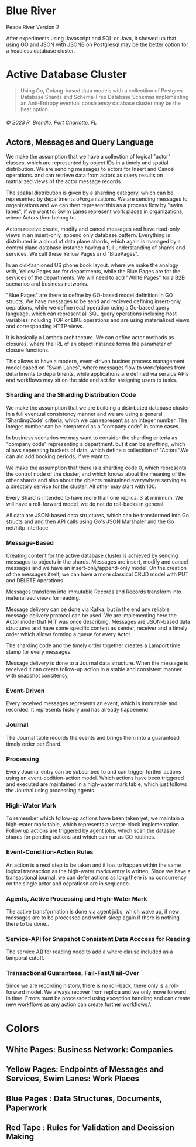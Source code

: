 # Blue River

Peace River Version 2

After experiments using Javascript and SQL or Java, it showed up that using GO and JSON with JSONB on Postgresql may be the better option for a headless database cluster. 

# Active Database Cluster

> Using Go, Golang-based data models with a collectiion of Postgres Database Shards and Schema-Free Database Schemas implementing an Anti-Entropy eventual consistency database cluster may be the best option.

###### &copy; 2023 R. Brendle, Port Charlotte, FL
  
## Actors, Messages and Query Language
We make the assumption that we have a collection of logical "actor" classes, which are represented by object IDs in a timely and spatial distribution. We are sending messages to actors for Insert and Cancel operations. and can retrieve data from actors as query results on matrialized views of the actor message records.

The spatial distribution is given by a sharding category, which can be represented by departments oForganizations. We are sending messages to organizations and we can then represent this as a process flow by "swim lanes", if we want to. Swim Lanes represent work places in organizations, where Actors then belong to.

Actors receive create, modify and cancel messages and have read-only views in an insert-only, append only database pattern. Everything is distributed in a cloud of data plane shards, which again is managed by a control plane database instance having a full understanding of shards and services. We call these Yellow Pages and "BluePages".

In an old-fashioned US phone book layout. where we make the analogy with,  Yellow Pages are for departments, while the Blue Pages are for the services of the departments. We will need to add "White Pages" for a B2B scenarios and business networks.

"Blue Pages" are there to define by GO-based model definition in GO structs. We have messages to be send and recieved defining insert-only oeprations, while we define read operation using a Go-based query language, which can represent all SQL query operations inclusing host variables including TOP or LIKE operations and are using materialized views and corresponding HTTP views.

It is basically a Lambda architecture. We can define actor methods as closures, where the IRL of an object instance forms the parameter of closure functions.

This allows to have a modern, event-driven busines process management model based on "Swim Lanes", where messages flow to workfplaces from detartments to departments, while applications are defined via service APIs and workflows may sit on the side and act for assigning users to tasks.

### Sharding and the Sharding Distribution Code
We make the assumption that we are building a distributed database cluster in a full eventual consistency manner and we are using a general 'ShardingCode' criteria, which we can represent as an integer number. The integer number can be interpreted as a "company code" in some cases.

In business scenarios we may want to consider the sharding criteria as "company code" representing a department. but it can be anything, which allows seperating buckets of data, which define a collectiion of "Actors".We can alo add booking periods, if we want to.

We make the assumption that there is a sharding code 0, which represents the control node of the cluster, and which knows about the meaning of the other shards and also about the objects maintained everywhere serving as a directory service for the cluster. All other may start with 100.

Every Shard is intended to have more than one replica, 3 at minimum. We will have a roll-forward model, we do not do roll-backs in general.

All data are JSON-based data structures, which can be transformed into Go structs and and then API calls using Go's JSON Marshaler and the Go net/http interface. 

### Message-Based

Creating content for the active database cluster is achieved by sending messages to objects in the shards. Messages are insert, modify and cancel messages and we have an insert-only/append-only model. On the creation of the messages itself, we can have a more classical CRUD model with PUT and DELETE operations

Messages transform into immutable Records and Records transform into materialized views for reading. 

Message delivery can be done via Kafka, but in the end any reliable message delivery protocol can be used.  We are implementing here the Actor model that MIT was once describing. Messages are JSON-based data structures and have some specific content as sender, receiver and a timely order which allows forming a queue for every Actor.

The sharding code and the timely order together creates a Lamport time stamp for every messages.

Message delivery is done to a Journal data structure. When the message is received it can create follow-up action in a stable and consistent manner with snapshot consitency,


### Event-Driven

Every received messages represents an event, which is immutable and recorded. It represents history and has already happenend.

### Journal

The Journal table records the events and brings them into a guaranteed timely order per Shard. 

### Processing
Every Journal entry can be subscribed to and can trigger further actions using an event-codition-action model. Which actions have been triggered and executed  are maintained in a high-water mark table, which just follows the Journal using processing agents.

### High-Water Mark
To remember which follow-up actions have been taken yet, we maintain a high-water mark table, which represents a vector-clock implementation  Follow up actions are triggered by agent jobs, which scan the datasae shards for pending actions and which can run as GO routines.

### Event-Condition-Action Rules

An action is a next step to be taken and it has to happen within the same logical transaction as the high-water marks entry is written. Since we have a transactional journal, we can defer actions as long there is no concurrency on the single actor and oepratiosn are in sequence.

### Agents, Active Processing and High-Water Mark
The active transformation is done via agent jobs, which wake up, if new messages are to be processed and which sleep again if there is nothing there to be done..

### Service-API for Snapshot Consistent Data Acccess for Reading
The service A{I for reading need to add a where clause included as a temporal cutoff.

### Transactional Guarantees, Fail-Fast/Fail-Over
Since we are recording history, there is no roll-back, there only is a roll-forward model. We always recover from replica and we only move forward in time.
Errors must be processded using exception handling and can create new workflows as any action can create further workflows.\

# Colors
## White Pages: Business Network: Companies
## Yellow Pages: Endpoints of Messages and Services, Swim Lanes: Work Places
## Blue Pages : Data Structures, Documents, Paperwork
## Red Tape : Rules for Validation and Decission Making

> 

